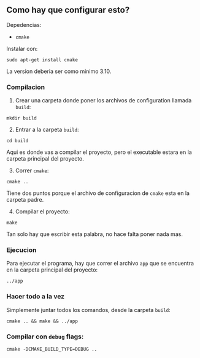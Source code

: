 ## Como hay que configurar esto?

Depedencias:
- `cmake`

Instalar con:
```shell
sudo apt-get install cmake
```
La version deberia ser como minimo 3.10.

### Compilacion

1. Crear una carpeta donde poner los archivos de configuration llamada `build`:
```shell
mkdir build
```

2. Entrar a la carpeta `build`:
```shell
cd build
```
Aqui es donde vas a compilar el proyecto, pero el executable estara en la carpeta principal del proyecto.

3. Correr `cmake`:
```shell
cmake ..
```
Tiene dos puntos porque el archivo de configuracion de `cmake` esta en la carpeta padre.

4. Compilar el proyecto:
```shell
make
```
Tan solo hay que escribir esta palabra, no hace falta poner nada mas.

### Ejecucion

Para ejecutar el programa, hay que correr el archivo `app` que se encuentra en la carpeta principal del proyecto:
```shell
../app
```

### Hacer todo a la vez
Simplemente juntar todos los comandos, desde la carpeta `build`:
```shell
cmake .. && make && ../app
```

### Compilar con `debug` flags:
```
cmake -DCMAKE_BUILD_TYPE=DEBUG ..

